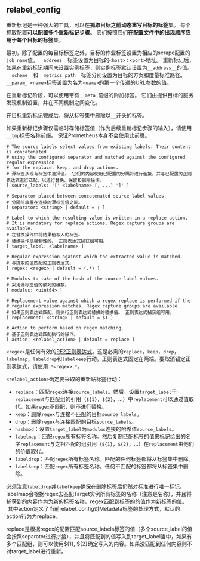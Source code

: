 ## **relabel_config**

重新标记是一种强大的工具，可以在**抓取目标之前动态重写目标的标签**集。 每个抓取配置**可以配置多个重新标记步骤**。 它们按照它们**在配置文件中的出现顺序应用于每个目标的标签**集。

最初，除了配置的每目标标签之外，目标的作业标签设置为相应的scrape配置的`job_name`值。`__address__`标签设置为目标的`<host>：<port>`地址。 重新标记后，如果在重新标记期间未设置实例标签，则实例标签默认设置为`__address__`的值。`__scheme__`和`__metrics_path__`标签分别设置为目标的方案和度量标准路径。`__param_ <name>`标签设置为名为`<name>`的第一个传递的URL参数的值。

在重新标记阶段，可以使用带有`__meta_`前缀的附加标签。 它们由提供目标的服务发现机制设置，并在不同机制之间变化。

在目标重新标记完成后，将从标签集中删除以`__`开头的标签。

如果重新标记步骤仅需临时存储标签值（作为后续重新标记步骤的输入），请使用`__tmp`标签名称前缀。 保证Prometheus本身不会使用此前缀。
```
# The source labels select values from existing labels. Their content is concatenated
# using the configured separator and matched against the configured regular expression
# for the replace, keep, and drop actions.
# 源标签从现有标签中选择值。 它们的内容使用已配置的分隔符进行连接，并与已配置的正则表达式进行匹配，以进行替换，保留和删除操作。
[ source_labels: '[' <labelname> [, ...] ']' ]

# Separator placed between concatenated source label values.
# 分隔符放置在连接的源标签值之间。
[ separator: <string> | default = ; ]

# Label to which the resulting value is written in a replace action.
# It is mandatory for replace actions. Regex capture groups are available.
# 在替换操作中将结果值写入的标签。
# 替换操作是强制性的。 正则表达式捕获组可用。
[ target_label: <labelname> ]

# Regular expression against which the extracted value is matched.
# 与提取的值匹配的正则表达式。
[ regex: <regex> | default = (.*) ]

# Modulus to take of the hash of the source label values.
# 采用源标签值的散列的模数。
[ modulus: <uint64> ]

# Replacement value against which a regex replace is performed if the
# regular expression matches. Regex capture groups are available.
# 如果正则表达式匹配，则执行正则表达式替换的替换值。 正则表达式捕获组可用。
[ replacement: <string> | default = $1 ]

# Action to perform based on regex matching.
# 基于正则表达式匹配执行的操作。
[ action: <relabel_action> | default = replace ]
```
`<regex>`是任何有效的[RE2正则表达式](https://github.com/google/re2/wiki/Syntax)。这是必需的`replace`，`keep`，`drop`，`labelmap`，`labeldrop`和`labelkeep`行动。正则表达式固定在两端。要取消锚定正则表达式，请使用`.*<regex>.*`。

`<relabel_action>`确定要采取的重新贴标签行动：

*   `replace`：匹配`regex`连接`source_labels`。然后，设置`target_label`于`replacement`与匹配组的引用（`${1}`，`${2}`，...）中`replacement`可以通过值取代。如果`regex`不匹配，则不进行替换。
*   `keep`：删除`regex`与连接不匹配的目标`source_labels`。
*   `drop`：删除`regex`与连接匹配的目标`source_labels`。
*   `hashmod`：设置`target_label`为`modulus`连接的哈希值`source_labels`。
*   `labelmap`：匹配`regex`所有标签名称。然后复制匹配标签的值来标记给出的名字`replacement`与之相匹配的组引用（`${1}`，`${2}`，...）在`replacement`由他们的价值取代。
*   `labeldrop`：匹配`regex`所有标签名称。匹配的任何标签都将从标签集中删除。
*   `labelkeep`：匹配`regex`所有标签名称。任何不匹配的标签都将从标签集中删除。

必须注意`labeldrop`并`labelkeep`确保在删除标签后仍然对标准进行唯一标记。
labelmap会根据regex去匹配Target实例所有标签的名称（注意是名称），并且将捕获到的内容作为为新的标签名称，regex匹配到标签的的值作为新标签的值。
 其中action定义了当前relabel_config对Metadata标签的处理方式，默认的action行为为replace。

replace是根据regex的配置匹配source_labels标签的值（多个source_label的值会按照separator进行拼接），并且将匹配到的值写入到target_label当中，如果有多个匹配组，则可以使用${1}, ${2}确定写入的内容。如果没匹配到任何内容则不对target_label进行重新。
